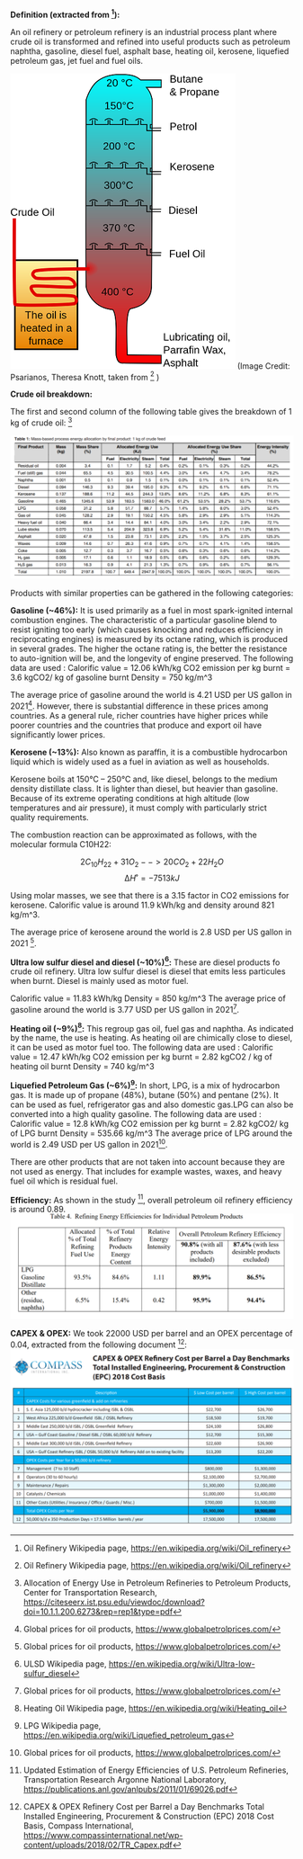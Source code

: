 **Definition (extracted from [^1]):**

An oil refinery or petroleum refinery is an industrial process plant where crude oil is transformed and refined into useful products such as petroleum naphtha, gasoline, diesel fuel, asphalt base, heating oil, kerosene, liquefied petroleum gas, jet fuel and fuel oils.

![](crude_oil_breakdown.PNG)
(Image Credit: Psarianos, Theresa Knott, taken from [^1] )

**Crude oil breakdown:**

The first and second column of the following table gives the breakdown of 1 kg of crude oil: [^2]

![](energy_allocation.PNG)

Products with similar properties can be gathered in the following categories:

**Gasoline (~46%):**
It is used primarily as a fuel in most spark-ignited internal combustion engines. The characteristic of a particular gasoline blend to resist igniting too early (which causes knocking and reduces efficiency in reciprocating engines) is measured by its octane rating, which is produced in several grades. The higher the octane rating is, the better the resistance to auto-ignition will be, and the longevity of engine preserved.
The following data are used :
Calorific value = 12.06 kWh/kg
CO2 emission per kg burnt = 3.6 kgCO2/ kg of gasoline burnt
Density = 750 kg/m^3

The average price of gasoline around the world is 4.21 USD per US gallon in 2021[^3]. However, there is substantial difference in these prices among countries. As a general rule, richer countries have higher prices while poorer countries and the countries that produce and export oil have significantly lower prices.

**Kerosene (~13%):** 
Also known as paraffin, it is a combustible hydrocarbon liquid which is widely used as a fuel in aviation as well as households.

Kerosene boils at 150°C – 250°C and, like diesel, belongs to the medium density distillate class. It is lighter than diesel, but heavier than gasoline. Because of its extreme operating conditions at high altitude (low temperatures and air pressure), it must comply with particularly strict quality requirements.

The combustion reaction can be approximated as follows, with the molecular formula C10H22:

$$2 C_{10}H_{22} + 31 O_2 -->  20 CO_2 + 22 H_2O$$
$$∆H˚ = -7513 kJ$$

Using molar masses, we see that there is a 3.15 factor in CO2 emissions for kerosene. Calorific value is around 11.9 kWh/kg and density around 821 kg/m^3.

The average price of kerosene around the world is 2.8 USD per US gallon in 2021 [^3].

**Ultra low sulfur diesel and diesel (~10%)[^4]:**
These are diesel products fo crude oil refinery. Ultra low sulfur diesel is diesel that emits less particules when burnt. Diesel is mainly used as motor fuel.

Calorific value = 11.83 kWh/kg
Density = 850 kg/m^3
The average price of gasoline around the world is 3.77 USD per US gallon in 2021[^3].

**Heating oil (~9%)[^5]:**
This regroup gas oil, fuel gas and naphtha. As indicated by the name, the use is heating. As heating oil are chimically close to diesel, it can be used as motor fuel too.
The following data are used :
Calorific value = 12.47 kWh/kg
CO2 emission per kg burnt = 2.82 kgCO2 / kg of heating oil burnt
Density = 740 kg/m^3

**Liquefied Petroleum Gas (~6%)[^6]:**
In short, LPG, is a mix of hydrocarbon gas. It is made up of propane (48%), butane (50%) and pentane (2%). It can be used as fuel, refrigerator gas and also domestic gas.LPG can also be converted into a high quality gasoline.
The following data are used :
Calorific value = 12.8 kWh/kg
CO2 emission per kg burnt = 2.82 kgCO2/ kg of LPG burnt
Density = 535.66 kg/m^3
The average price of LPG around the world is 2.49 USD per US gallon in 2021[^3].

There are other products that are not taken into account because they are not used as energy.
That includes for example wastes, waxes, and heavy fuel oil which is residual fuel.

**Efficiency:**
As shown in the study [^7], overall petroleum oil refinery efficiency is around 0.89.
![](Oil_efficiency.PNG)

**CAPEX & OPEX:**
We took 22000 USD per barrel and an OPEX percentage of 0.04, extracted from the following document [^8]:
![](Capex_opex_refinery.PNG)

[^1]: Oil Refinery Wikipedia page, https://en.wikipedia.org/wiki/Oil_refinery
[^2]: Allocation of Energy Use in Petroleum Refineries to Petroleum Products, Center for Transportation Research, https://citeseerx.ist.psu.edu/viewdoc/download?doi=10.1.1.200.6273&rep=rep1&type=pdf
[^3]: Global prices for oil products, https://www.globalpetrolprices.com/
[^4]: ULSD Wikipedia page, https://en.wikipedia.org/wiki/Ultra-low-sulfur_diesel
[^5]: Heating Oil Wikipedia page, https://en.wikipedia.org/wiki/Heating_oil
[^6]: LPG Wikipedia page, https://en.wikipedia.org/wiki/Liquefied_petroleum_gas
[^7]: Updated Estimation of Energy Efficiencies of U.S. Petroleum Refineries, Transportation Research
Argonne National Laboratory, https://publications.anl.gov/anlpubs/2011/01/69026.pdf
[^8]: CAPEX & OPEX Refinery Cost per Barrel a Day Benchmarks Total Installed Engineering, Procurement & Construction (EPC) 2018 Cost Basis, Compass International, https://www.compassinternational.net/wp-content/uploads/2018/02/TR_Capex.pdf